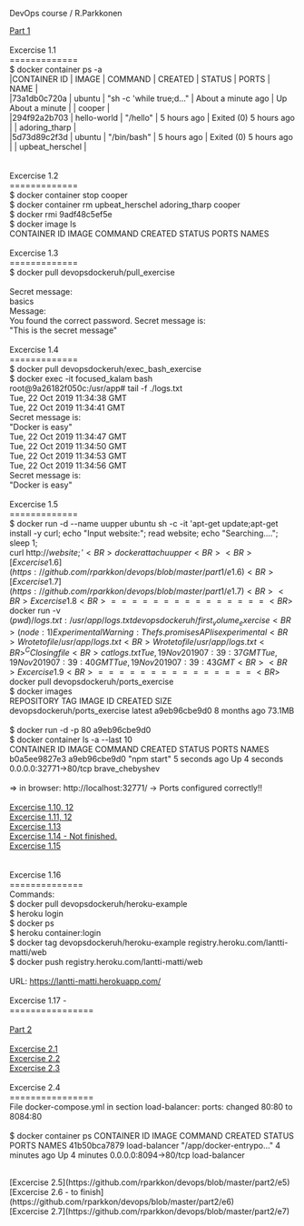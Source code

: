 DevOps course / R.Parkkonen

[Part 1](https://github.com/rparkkon/devops/tree/master/part1)
<BR>
<BR>Excercise 1.1
<BR>=============
<BR> $ docker container ps -a
<BR>
|CONTAINER ID    |    IMAGE          |          COMMAND       |      CREATED       |    STATUS         | PORTS  |    NAME        |
<BR>|73a1db0c720a    |    ubuntu          |  "sh -c 'while true;d…" |  About a minute ago |  Up About a minute          |            |      cooper    |
<BR>|294f92a2b703    |    hello-world     |  "/hello"               |  5 hours ago        |  Exited (0) 5 hours ago     |            |      adoring_tharp   |
<BR>|5d73d89c2f3d    |    ubuntu          |  "/bin/bash"            |  5 hours ago        |  Exited (0) 5 hours ago     |            |      upbeat_herschel |
<BR>  
<BR>Excercise 1.2
<BR>=============
<BR> $ docker container stop cooper
<BR> $ docker container rm upbeat_herschel adoring_tharp cooper
<BR> $ docker rmi 9adf48c5ef5e
<BR> $ docker image ls
<BR>CONTAINER ID        IMAGE               COMMAND             CREATED             STATUS              PORTS               NAMES
<BR>
<BR>Excercise 1.3
<BR>=============
<BR>$ docker pull devopsdockeruh/pull_exercise 
<BR>
<BR>Secret message: 
<BR>basics
<BR>Message:
<BR>You found the correct password. Secret message is:
<BR>"This is the secret message"
<BR>
<BR>Excercise 1.4
<BR>=============
<BR>$ docker pull devopsdockeruh/exec_bash_exercise 
<BR>$ docker exec -it focused_kalam bash
<BR>root@9a26182f050c:/usr/app# tail -f ./logs.txt
<BR>Tue, 22 Oct 2019 11:34:38 GMT
<BR>Tue, 22 Oct 2019 11:34:41 GMT
<BR>Secret message is:
<BR>"Docker is easy"
<BR>Tue, 22 Oct 2019 11:34:47 GMT
<BR>Tue, 22 Oct 2019 11:34:50 GMT
<BR>Tue, 22 Oct 2019 11:34:53 GMT
<BR>Tue, 22 Oct 2019 11:34:56 GMT
<BR>Secret message is:
<BR>"Docker is easy"
<BR>
<BR>Excercise 1.5
<BR>=============
<BR>$ docker run -d  --name uupper ubuntu sh -c -it 'apt-get update;apt-get install -y curl; echo "Input website:"; read website; echo "Searching...."; sleep 1; <BR>curl http://$website;'
<BR>docker attach  uupper
<BR>
<BR>
[Excercise 1.6](https://github.com/rparkkon/devops/blob/master/part1/e1.6)
<BR>
[Excercise 1.7](https://github.com/rparkkon/devops/blob/master/part1/e1.7)
<BR>
<BR>Excercise 1.8 
<BR>===============
<BR>$ docker run -v $(pwd)/logs.txt:/usr/app/logs.txt devopsdockeruh/first_volume_exercise
<BR>(node:1) ExperimentalWarning: The fs.promises API is experimental
<BR>Wrote to file /usr/app/logs.txt
<BR>Wrote to file /usr/app/logs.txt
<BR>^CClosing file
<BR>cat logs.txt
Tue, 19 Nov 2019 07:39:37 GMT
Tue, 19 Nov 2019 07:39:40 GMT
Tue, 19 Nov 2019 07:39:43 GMT
<BR>
<BR>Excercise 1.9
<BR>===============
<BR>$ docker pull devopsdockeruh/ports_exercise
<BR>$ docker images
<BR>REPOSITORY                              TAG                 IMAGE ID            CREATED             SIZE
<BR>devopsdockeruh/ports_exercise           latest              a9eb96cbe9d0        8 months ago        73.1MB
<BR>
<BR>$ docker run -d -p 80 a9eb96cbe9d0
<BR>$ docker container ls -a --last 10
<BR>CONTAINER ID        IMAGE               COMMAND                  CREATED              STATUS                          PORTS                   NAMES
<BR>b0a5ee9827e3        a9eb96cbe9d0        "npm start"              5 seconds ago        Up 4 seconds                    0.0.0.0:32771->80/tcp   brave_chebyshev
<BR>
<BR>=> in browser: http://localhost:32771/  -> Ports configured correctly!!
<BR>
<BR>
[Excercise 1.10, 12](https://github.com/rparkkon/devops/blob/master/part1/e1.10)
<BR>
[Excercise 1.11, 12](https://github.com/rparkkon/devops/blob/master/part1/e1.11)
<BR>
[Excercise 1.13](https://github.com/rparkkon/devops/blob/master/part1/e1.13)
<BR>
[Excercise 1.14 - Not finished.](https://github.com/rparkkon/devops/blob/master/part1/e1.14)
<BR>
[Excercise 1.15](https://github.com/rparkkon/devops/blob/master/part1/e1.15)
<BR>
<BR>
<BR>Excercise 1.16
<BR>==============
<BR>Commands:
<BR>$ docker pull devopsdockeruh/heroku-example
<BR>$ heroku login
<BR>$ docker ps
<BR>$ heroku container:login
<BR>$ docker tag devopsdockeruh/heroku-example registry.heroku.com/lantti-matti/web
<BR>$ docker push registry.heroku.com/lantti-matti/web
<BR>
<BR>URL:  https://lantti-matti.herokuapp.com/
<BR>
<BR>Excercise 1.17 -
<BR>================
<BR>
<BR>
[Part 2](https://github.com/rparkkon/devops/tree/master/part2)
<BR>
<BR>
[Excercise 2.1](https://github.com/rparkkon/devops/blob/master/part2/e1)
<BR>
[Excercise 2.2](https://github.com/rparkkon/devops/blob/master/part2/e2)
<BR>
[Excercise 2.3](https://github.com/rparkkon/devops/blob/master/part2/e3)
<BR>
<BR>Excercise 2.4
<BR>================
<BR> File docker-compose.yml in section load-balancer: ports: changed 80:80 to 8084:80 
<BR>
<BR>$ docker container ps
CONTAINER ID        IMAGE               COMMAND                  CREATED             STATUS              PORTS                    NAMES
41b50bca7879        load-balancer       "/app/docker-entrypo…"   4 minutes ago       Up 4 minutes        0.0.0.0:8094->80/tcp     load-balancer

<BR>
[Excercise 2.5](https://github.com/rparkkon/devops/blob/master/part2/e5)
<BR>
[Excercise 2.6 - to finish](https://github.com/rparkkon/devops/blob/master/part2/e6)
<BR>
[Excercise 2.7](https://github.com/rparkkon/devops/blob/master/part2/e7)
<BR>
